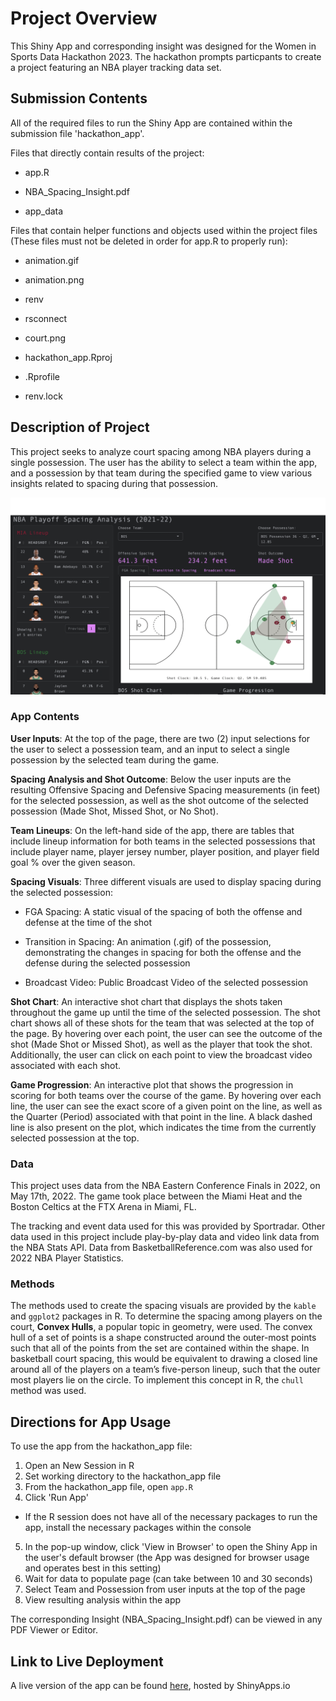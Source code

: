 # Project Overview

This Shiny App and corresponding insight was designed for the Women in Sports Data Hackathon 2023. The hackathon prompts particpants to create a project featuring an NBA player tracking data set.

## Submission Contents

All of the required files to run the Shiny App are contained within the submission file 'hackathon_app'.

Files that directly contain results of the project:

* app.R

* NBA_Spacing_Insight.pdf

* app_data

Files that contain helper functions and objects used within the project files (These files must not be deleted in order for app.R to properly run):

* animation.gif

* animation.png

* renv

* rsconnect

* court.png

* hackathon_app.Rproj

* .Rprofile

* renv.lock

## Description of Project

This project seeks to analyze court spacing among NBA players during a single possession. The user has the ability to select a team within the app, and a possession by that team during the specified game to view various insights related to spacing during that possession.

![title](app.png)

### App Contents

**User Inputs**: At the top of the page, there are two (2) input selections for the user to select a possession team, and an input to select a single possession by the selected team during the game.

**Spacing Analysis and Shot Outcome**: Below the user inputs are the resulting Offensive Spacing and Defensive Spacing measurements (in feet) for the selected possession, as well as the shot outcome of the selected possession (Made Shot, Missed Shot, or No Shot).

**Team Lineups**: On the left-hand side of the app, there are tables that include lineup information for both teams in the selected possessions that include player name, player jersey number, player position, and player field goal % over the given season.

**Spacing Visuals**: Three different visuals are used to display spacing during the selected possession:

* FGA Spacing: A static visual of the spacing of both the offense and defense at the time of the shot

* Transition in Spacing: An animation (.gif) of the possession, demonstrating the changes in spacing for both the offense and the defense during the selected possession

* Broadcast Video: Public Broadcast Video of the selected possession

**Shot Chart**: An interactive shot chart that displays the shots taken throughout the game up until the time of the selected possession. The shot chart shows all of these shots for the team that was selected at the top of the page. By hovering over each point, the user can see the outcome of the shot (Made Shot or Missed Shot), as well as the player that took the shot. Additionally, the user can click on each point to view the broadcast video associated with each shot.

**Game Progression**: An interactive plot that shows the progression in scoring for both teams over the course of the game. By hovering over each line, the user can see the exact score of a given point on the line, as well as the Quarter (Period) associated with that point in the line. A black dashed line is also present on the plot, which indicates the time from the currently selected possession at the top. 

### Data

This project uses data from the NBA Eastern Conference Finals in 2022, on May 17th, 2022. The game took place between the Miami Heat and the Boston Celtics at the FTX Arena in Miami, FL.

The tracking and event data used for this was provided by Sportradar. Other data used in this project include play-by-play data and video link data from the NBA Stats API. Data from BasketballReference.com was also used for 2022 NBA Player Statistics.

### Methods

The methods used to create the spacing visuals are provided by the `kable` and `ggplot2` packages in R. To determine the spacing among players on the court, **Convex Hulls**, a popular topic in geometry, were used. The convex hull of a set of points is a shape constructed around the outer-most points such that all of the points from the set are contained within the shape. In basketball court spacing, this would be equivalent to drawing a closed line around all of the players on a team’s five-person lineup, such that the outer most players lie on the circle. To implement this concept in R, the `chull` method was used.

## Directions for App Usage

To use the app from the hackathon_app file:

1. Open an New Session in R
2. Set working directory to the hackathon_app file
3. From the hackathon_app file, open `app.R`
4. Click 'Run App'

* If the R session does not have all of the necessary packages to run the app, install the necessary packages within the console

5. In the pop-up window, click 'View in Browser' to open the Shiny App in the user's default browser (the App was designed for browser usage and operates best in this setting)
6. Wait for data to populate page (can take between 10 and 30 seconds)
7. Select Team and Possession from user inputs at the top of the page
8. View resulting analysis within the app

The corresponding Insight (NBA_Spacing_Insight.pdf) can be viewed in any PDF Viewer or Editor.

## Link to Live Deployment

A live version of the app can be found [here](https://sobeirne.shinyapps.io/nba_spacing_analysis/), hosted by ShinyApps.io

